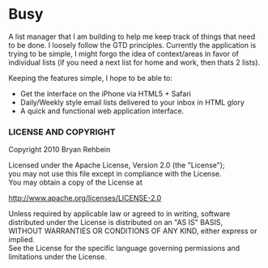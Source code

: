 # Busy #

A list manager that I am building to help me keep track of things that need to be done.  I loosely follow the GTD principles.  Currently the application is trying to be simple, I might forgo the idea of context/areas in favor of individual lists (if you need a next list for home and work, then thats 2 lists).

Keeping the features simple, I hope to be able to:

* Get the interface on the iPhone via HTML5 + Safari
* Daily/Weekly style email lists delivered to your inbox in HTML glory
* A quick and functional web application interface.

### LICENSE AND COPYRIGHT ###

Copyright 2010 Bryan Rehbein

Licensed under the Apache License, Version 2.0 (the "License");  
you may not use this file except in compliance with the License.  
You may obtain a copy of the License at  

  http://www.apache.org/licenses/LICENSE-2.0

Unless required by applicable law or agreed to in writing, software  
distributed under the License is distributed on an "AS IS" BASIS,  
WITHOUT WARRANTIES OR CONDITIONS OF ANY KIND, either express or implied.  
See the License for the specific language governing permissions and  
limitations under the License.  

